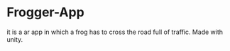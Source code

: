 # Frogger-App
it is a ar app in which a frog has to cross the road full of traffic.
Made with unity.
